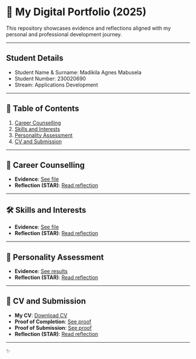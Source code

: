 # 💼 My Digital Portfolio (2025)

This repository showcases evidence and reflections aligned with my personal and professional development journey.

---
## Student Details
- Student Name & Surname: Madikila Agnes Mabusela
- Student Number: 230020690
- Stream: Applications Development

---

## 📌 Table of Contents

1. [Career Counselling](./career-counselling/)
2. [Skills and Interests](./skills-interests/)
3. [Personality Assessment](./personality-assessment/)
4. [CV and Submission](./cv/)

---

## 🧭 Career Counselling

- **Evidence**: [See file](./career-counselling/evidence.png)
- **Reflection (STAR)**: [Read reflection](./career-counselling/reflection.md)

---

## 🛠️ Skills and Interests

- **Evidence**: [See file](./skills-interests/evidence.png)
- **Reflection (STAR)**: [Read reflection](./skills-interests/reflection.md)

---

## 🧠 Personality Assessment

- **Evidence**: [See results](./personality-assessment/evidence.png)
- **Reflection (STAR)**: [Read reflection](./personality-assessment/reflection.md)

---

## 📄 CV and Submission

- **My CV**: [Download CV](./cv/my-cv.pdf)
- **Proof of Completion**: [See proof](./cv/evidence1.png)
- **Proof of Submission**: [See proof](./cv/evidence2.png)
- **Reflection (STAR)**: [Read reflection](./cv/reflection.md)

---

✨
